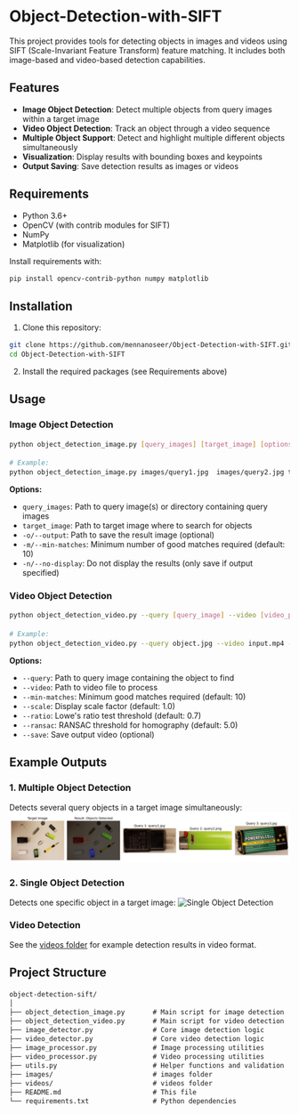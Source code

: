# Object-Detection-with-SIFT

This project provides tools for detecting objects in images and videos using SIFT (Scale-Invariant Feature Transform) feature matching. It includes both image-based and video-based detection capabilities.

## Features

- **Image Object Detection**: Detect multiple objects from query images within a target image
- **Video Object Detection**: Track an object through a video sequence
- **Multiple Object Support**: Detect and highlight multiple different objects simultaneously
- **Visualization**: Display results with bounding boxes and keypoints
- **Output Saving**: Save detection results as images or videos

## Requirements

- Python 3.6+
- OpenCV (with contrib modules for SIFT)
- NumPy
- Matplotlib (for visualization)

Install requirements with:
```bash
pip install opencv-contrib-python numpy matplotlib
```

## Installation

1. Clone this repository:
```bash
git clone https://github.com/mennanoseer/Object-Detection-with-SIFT.git
cd Object-Detection-with-SIFT
```

2. Install the required packages (see Requirements above)

## Usage

### Image Object Detection

```bash
python object_detection_image.py [query_images] [target_image] [options]

# Example:
python object_detection_image.py images/query1.jpg  images/query2.jpg target.jpg -o output.jpg
```

**Options:**
- `query_images`: Path to query image(s) or directory containing query images
- `target_image`: Path to target image where to search for objects
- `-o/--output`: Path to save the result image (optional)
- `-m/--min-matches`: Minimum number of good matches required (default: 10)
- `-n/--no-display`: Do not display the results (only save if output specified)

### Video Object Detection

```bash
python object_detection_video.py --query [query_image] --video [video_path] [options]

# Example:
python object_detection_video.py --query object.jpg --video input.mp4 --save
```

**Options:**
- `--query`: Path to query image containing the object to find
- `--video`: Path to video file to process
- `--min-matches`: Minimum good matches required (default: 10)
- `--scale`: Display scale factor (default: 1.0)
- `--ratio`: Lowe's ratio test threshold (default: 0.7)
- `--ransac`: RANSAC threshold for homography (default: 5.0)
- `--save`: Save output video (optional)

## Example Outputs

### 1. Multiple Object Detection
Detects several query objects in a target image simultaneously:
![Multi-Object Detection](images/output.jpg)

### 2. Single Object Detection
Detects one specific object in a target image:
![Single Object Detection](images/img2_detected.jpg) 

### Video Detection
See the [videos folder](videos/) for example detection results in video format.

## Project Structure

```
object-detection-sift/
│
├── object_detection_image.py       # Main script for image detection
├── object_detection_video.py       # Main script for video detection
├── image_detector.py               # Core image detection logic
├── video_detector.py               # Core video detection logic
├── image_processor.py              # Image processing utilities
├── video_processor.py              # Video processing utilities
├── utils.py                        # Helper functions and validation
├── images/                         # images folder
├── videos/                         # videos folder
├── README.md                       # This file
└── requirements.txt                # Python dependencies
```
